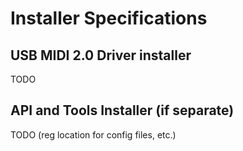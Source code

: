 # Installer Specifications

## USB MIDI 2.0 Driver installer

TODO

## API and Tools Installer (if separate)

TODO
(reg location for config files, etc.)
